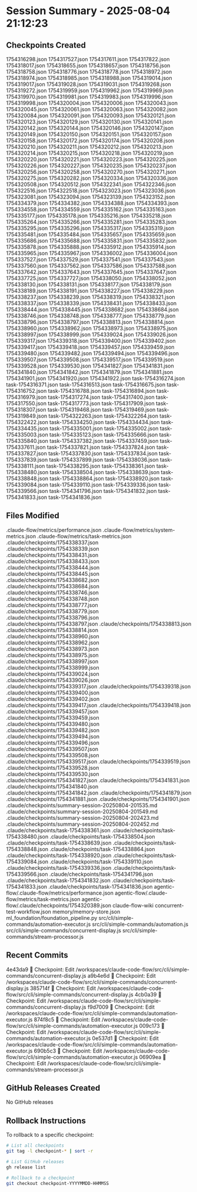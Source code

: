 # Session Summary - 2025-08-04 21:12:23

## Checkpoints Created
1754316298.json
1754317527.json
1754317611.json
1754317822.json
1754318017.json
1754318655.json
1754318657.json
1754318756.json
1754318758.json
1754318776.json
1754318778.json
1754318972.json
1754318974.json
1754318985.json
1754318988.json
1754319014.json
1754319017.json
1754319028.json
1754319031.json
1754319268.json
1754319272.json
1754319959.json
1754319962.json
1754319969.json
1754319970.json
1754319981.json
1754319983.json
1754319996.json
1754319998.json
1754320004.json
1754320006.json
1754320043.json
1754320045.json
1754320061.json
1754320063.json
1754320082.json
1754320084.json
1754320091.json
1754320093.json
1754320121.json
1754320123.json
1754320129.json
1754320130.json
1754320141.json
1754320142.json
1754320144.json
1754320146.json
1754320147.json
1754320149.json
1754320150.json
1754320151.json
1754320157.json
1754320158.json
1754320172.json
1754320174.json
1754320208.json
1754320210.json
1754320211.json
1754320212.json
1754320213.json
1754320214.json
1754320215.json
1754320218.json
1754320219.json
1754320220.json
1754320221.json
1754320223.json
1754320225.json
1754320226.json
1754320227.json
1754320235.json
1754320237.json
1754320256.json
1754320258.json
1754320270.json
1754320271.json
1754320275.json
1754320282.json
1754320334.json
1754320336.json
1754320508.json
1754320512.json
1754322341.json
1754322346.json
1754322516.json
1754322518.json
1754323023.json
1754323036.json
1754323081.json
1754323094.json
1754323139.json
1754323152.json
1754334379.json
1754334382.json
1754334388.json
1754334393.json
1754334558.json
1754334559.json
1754335162.json
1754335163.json
1754335177.json
1754335178.json
1754335216.json
1754335218.json
1754335264.json
1754335266.json
1754335281.json
1754335283.json
1754335295.json
1754335296.json
1754335317.json
1754335319.json
1754335481.json
1754335484.json
1754335657.json
1754335659.json
1754335686.json
1754335688.json
1754335831.json
1754335832.json
1754335878.json
1754335888.json
1754335912.json
1754335914.json
1754335965.json
1754335967.json
1754336002.json
1754336004.json
1754337527.json
1754337529.json
1754337541.json
1754337543.json
1754337560.json
1754337562.json
1754337586.json
1754337588.json
1754337642.json
1754337643.json
1754337645.json
1754337647.json
1754337725.json
1754337727.json
1754338050.json
1754338052.json
1754338130.json
1754338131.json
1754338177.json
1754338179.json
1754338189.json
1754338191.json
1754338227.json
1754338229.json
1754338237.json
1754338239.json
1754338319.json
1754338321.json
1754338337.json
1754338339.json
1754338431.json
1754338433.json
1754338444.json
1754338445.json
1754338682.json
1754338684.json
1754338746.json
1754338748.json
1754338777.json
1754338779.json
1754338796.json
1754338797.json
1754338813.json
1754338814.json
1754338960.json
1754338962.json
1754338973.json
1754338975.json
1754338997.json
1754338999.json
1754339024.json
1754339026.json
1754339317.json
1754339318.json
1754339400.json
1754339402.json
1754339417.json
1754339418.json
1754339457.json
1754339459.json
1754339480.json
1754339482.json
1754339494.json
1754339496.json
1754339507.json
1754339508.json
1754339517.json
1754339519.json
1754339528.json
1754339530.json
1754341827.json
1754341831.json
1754341840.json
1754341842.json
1754341879.json
1754341881.json
1754341901.json
1754341920.json
1754341922.json
task-1754316274.json
task-1754316371.json
task-1754316513.json
task-1754316675.json
task-1754316752.json
task-1754316788.json
task-1754316894.json
task-1754316979.json
task-1754317274.json
task-1754317400.json
task-1754317550.json
task-1754317773.json
task-1754317909.json
task-1754318307.json
task-1754319468.json
task-1754319469.json
task-1754319849.json
task-1754322263.json
task-1754322264.json
task-1754322422.json
task-1754334250.json
task-1754334434.json
task-1754334435.json
task-1754335001.json
task-1754335002.json
task-1754335003.json
task-1754335123.json
task-1754335666.json
task-1754335840.json
task-1754337382.json
task-1754337459.json
task-1754337611.json
task-1754337821.json
task-1754337824.json
task-1754337827.json
task-1754337830.json
task-1754337834.json
task-1754337839.json
task-1754337899.json
task-1754338036.json
task-1754338111.json
task-1754338295.json
task-1754338361.json
task-1754338480.json
task-1754338504.json
task-1754338639.json
task-1754338848.json
task-1754338864.json
task-1754338920.json
task-1754339084.json
task-1754339110.json
task-1754339336.json
task-1754339566.json
task-1754341796.json
task-1754341832.json
task-1754341833.json
task-1754341836.json

## Files Modified
.claude-flow/metrics/performance.json
.claude-flow/metrics/system-metrics.json
.claude-flow/metrics/task-metrics.json
.claude/checkpoints/1754338337.json
.claude/checkpoints/1754338339.json
.claude/checkpoints/1754338431.json
.claude/checkpoints/1754338433.json
.claude/checkpoints/1754338444.json
.claude/checkpoints/1754338445.json
.claude/checkpoints/1754338682.json
.claude/checkpoints/1754338684.json
.claude/checkpoints/1754338746.json
.claude/checkpoints/1754338748.json
.claude/checkpoints/1754338777.json
.claude/checkpoints/1754338779.json
.claude/checkpoints/1754338796.json
.claude/checkpoints/1754338797.json
.claude/checkpoints/1754338813.json
.claude/checkpoints/1754338814.json
.claude/checkpoints/1754338960.json
.claude/checkpoints/1754338962.json
.claude/checkpoints/1754338973.json
.claude/checkpoints/1754338975.json
.claude/checkpoints/1754338997.json
.claude/checkpoints/1754338999.json
.claude/checkpoints/1754339024.json
.claude/checkpoints/1754339026.json
.claude/checkpoints/1754339317.json
.claude/checkpoints/1754339318.json
.claude/checkpoints/1754339400.json
.claude/checkpoints/1754339402.json
.claude/checkpoints/1754339417.json
.claude/checkpoints/1754339418.json
.claude/checkpoints/1754339457.json
.claude/checkpoints/1754339459.json
.claude/checkpoints/1754339480.json
.claude/checkpoints/1754339482.json
.claude/checkpoints/1754339494.json
.claude/checkpoints/1754339496.json
.claude/checkpoints/1754339507.json
.claude/checkpoints/1754339508.json
.claude/checkpoints/1754339517.json
.claude/checkpoints/1754339519.json
.claude/checkpoints/1754339528.json
.claude/checkpoints/1754339530.json
.claude/checkpoints/1754341827.json
.claude/checkpoints/1754341831.json
.claude/checkpoints/1754341840.json
.claude/checkpoints/1754341842.json
.claude/checkpoints/1754341879.json
.claude/checkpoints/1754341881.json
.claude/checkpoints/1754341901.json
.claude/checkpoints/summary-session-20250804-201535.md
.claude/checkpoints/summary-session-20250804-201549.md
.claude/checkpoints/summary-session-20250804-202423.md
.claude/checkpoints/summary-session-20250804-202452.md
.claude/checkpoints/task-1754338361.json
.claude/checkpoints/task-1754338480.json
.claude/checkpoints/task-1754338504.json
.claude/checkpoints/task-1754338639.json
.claude/checkpoints/task-1754338848.json
.claude/checkpoints/task-1754338864.json
.claude/checkpoints/task-1754338920.json
.claude/checkpoints/task-1754339084.json
.claude/checkpoints/task-1754339110.json
.claude/checkpoints/task-1754339336.json
.claude/checkpoints/task-1754339566.json
.claude/checkpoints/task-1754341796.json
.claude/checkpoints/task-1754341832.json
.claude/checkpoints/task-1754341833.json
.claude/checkpoints/task-1754341836.json
agentic-flow/.claude-flow/metrics/performance.json
agentic-flow/.claude-flow/metrics/task-metrics.json
agentic-flow/.claude/checkpoints/1754320389.json
claude-flow-wiki
concurrent-test-workflow.json
memory/memory-store.json
ml_foundation/foundation_pipeline.py
src/cli/simple-commands/automation-executor.js
src/cli/simple-commands/automation.js
src/cli/simple-commands/concurrent-display.js
src/cli/simple-commands/stream-processor.js

## Recent Commits
4e43da9 🔖 Checkpoint: Edit /workspaces/claude-code-flow/src/cli/simple-commands/concurrent-display.js
a9b4e6d 🔖 Checkpoint: Edit /workspaces/claude-code-flow/src/cli/simple-commands/concurrent-display.js
385714f 🔖 Checkpoint: Edit /workspaces/claude-code-flow/src/cli/simple-commands/concurrent-display.js
4cb0a39 🔖 Checkpoint: Edit /workspaces/claude-code-flow/src/cli/simple-commands/concurrent-display.js
f9d7009 🔖 Checkpoint: Edit /workspaces/claude-code-flow/src/cli/simple-commands/automation-executor.js
874f8c5 🔖 Checkpoint: Edit /workspaces/claude-code-flow/src/cli/simple-commands/automation-executor.js
009c173 🔖 Checkpoint: Edit /workspaces/claude-code-flow/src/cli/simple-commands/automation-executor.js
0e537d1 🔖 Checkpoint: Edit /workspaces/claude-code-flow/src/cli/simple-commands/automation-executor.js
690b5c3 🔖 Checkpoint: Edit /workspaces/claude-code-flow/src/cli/simple-commands/automation-executor.js
06909ea 🔖 Checkpoint: Edit /workspaces/claude-code-flow/src/cli/simple-commands/stream-processor.js

## GitHub Releases Created
No GitHub releases

## Rollback Instructions
To rollback to a specific checkpoint:
```bash
# List all checkpoints
git tag -l checkpoint-* | sort -r

# List GitHub releases
gh release list

# Rollback to a checkpoint
git checkout checkpoint-YYYYMMDD-HHMMSS
```
